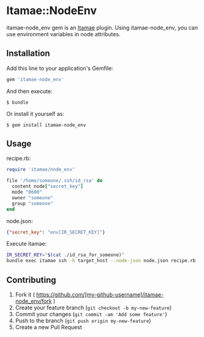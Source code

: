 # Itamae::NodeEnv

itamae-node_env gem is an [Itamae](https://github.com/ryotarai/itamae) plugin.
Using itamae-node_env, you can use environment variables in node attributes.

## Installation

Add this line to your application's Gemfile:

```ruby
gem 'itamae-node_env'
```

And then execute:

    $ bundle

Or install it yourself as:

    $ gem install itamae-node_env

## Usage

recipe.rb:

```ruby
require 'itamae/node_env'

file '/home/someone/.ssh/id_rsa' do
  content node["secret_key"]
  mode "0600"
  owner "someone"
  group "someone"
end
```

node.json:

```json
{"secret_key": "env[IR_SECRET_KEY]"}
```

Execute itamae:

```bash
IR_SECRET_KEY="$(cat ./id_rsa_for_someone)"
bundle exec itamae ssh -h target_host --node-json node.json recipe.rb
```

## Contributing

1. Fork it ( https://github.com/[my-github-username]/itamae-node_env/fork )
2. Create your feature branch (`git checkout -b my-new-feature`)
3. Commit your changes (`git commit -am 'Add some feature'`)
4. Push to the branch (`git push origin my-new-feature`)
5. Create a new Pull Request
